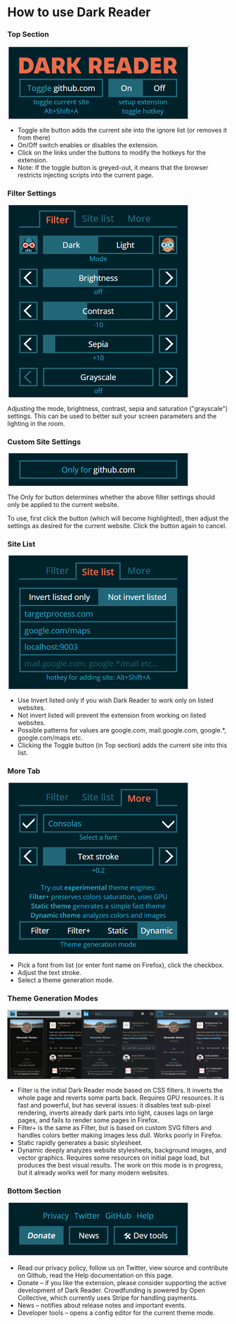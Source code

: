 # How to use Dark Reader

### Top Section

![Top Section](/darkreader-top-section.png)

- Toggle site button adds the current site into the ignore list (or removes it from there)
- On/Off switch enables or disables the extension.
- Click on the links under the buttons to modify the hotkeys for the extension.
- Note: If the toggle button is greyed-out, it means that the browser restricts injecting scripts into the current page.

### Filter Settings

![Filter Section](/darkreader-filter-settings.png)

Adjusting the mode, brightness, contrast, sepia and saturation ("grayscale") settings. This can be used to better suit your screen parameters and the lighting in the room.

### Custom Site Settings

![Custom Site Section](/darkreader-custom-site-settings.png)

The Only for button determines whether the above filter settings should only be applied to the current website.

To use, first click the button (which will become highlighted), then adjust the settings as desired for the current website. Click the button again to cancel.

### Site List

![Site List Section](/darkreader-site-list.png)

- Use Invert listed only if you wish Dark Reader to work only on listed websites.
- Not invert listed will prevent the extension from working on listed websites.
- Possible patterns for values are google.com, mail.google.com, google.*, google.com/maps etc.
- Clicking the Toggle button (in Top section) adds the current site into this list.

### More Tab

![More Tab Section](/darkreader-more-tab.png)

- Pick a font from list (or enter font name on Firefox), click the checkbox.
- Adjust the text stroke.
- Select a theme generation mode.

### Theme Generation Modes

![Theme Generation Section](/darkreader-theme-modes.png)

- Filter is the initial Dark Reader mode based on CSS filters. It inverts the whole page and reverts some parts back. Requires GPU resources. It is fast and powerful, but has several issues: it disables text sub-pixel rendering, inverts already dark parts into light, causes lags on large pages, and fails to render some pages in Firefox.
- Filter+ is the same as Filter, but is based on custom SVG filters and handles colors better making images less dull. Works poorly in Firefox.
- Static rapidly generates a basic stylesheet.
- Dynamic deeply analyzes website stylesheets, background images, and vector graphics. Requires some resources on initial page load, but produces the best visual results. The work on this mode is in progress, but it already works well for many modern websites.

### Bottom Section

![Bottom Section](/darkreader-footer.png)

- Read our privacy policy, follow us on Twitter, view source and contribute on Github, read the Help documentation on this page.
- Donate – if you like the extension, please consider supporting the active development of Dark Reader. Crowdfunding is powered by Open Collective, which currently uses Stripe for handling payments.
- News – notifies about release notes and important events.
- Developer tools – opens a config editor for the current theme mode.
